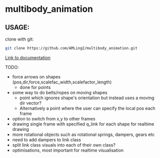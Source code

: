 # multibody_animation

## USAGE:

clone with git:
```bash
git clone https://github.com/AMLing2/multibody_animation.git
```

[Link to documentation](https://amling2.github.io/multibody_animation/#/) 

TODO:
- force arrows on shapes (pos,dir,force,scalefac_width,scalefactor_length)
    - done for points
- some way to do belts/ropes on moving shapes
    - point which ignores shape's orientation but instead uses a moving dir vector?
    - Alternatively a point where the user can specify the local pos each frame
- option to switch from x,y to other frames
- drawing single frame with specified q_link for each shape for realtime drawing
- more rotational objects such as rotational springs, dampers, gears etc
- need to add dampers to link class
- split link class visuals into each of their own class?
- optimisations, most important for realtime visualisation

